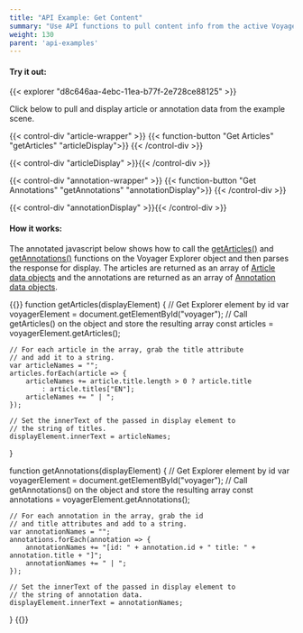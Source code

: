 ```yaml
---
title: "API Example: Get Content"
summary: "Use API functions to pull content info from the active Voyager scene."
weight: 130
parent: 'api-examples'
---
```


#### Try it out:

{{< explorer "d8c646aa-4ebc-11ea-b77f-2e728ce88125" >}}  <br>
  
Click below to pull and display article or annotation data from the example scene.

{{< control-div "article-wrapper" >}}
{{< function-button "Get Articles" "getArticles" "articleDisplay">}}
{{< /control-div >}}

{{< control-div "articleDisplay" >}}{{< /control-div >}}  <br>

{{< control-div "annotation-wrapper" >}}
{{< function-button "Get Annotations" "getAnnotations" "annotationDisplay">}}
{{< /control-div >}}

{{< control-div "annotationDisplay" >}}{{< /control-div >}}  <br>

#### How it works:
The annotated javascript below shows how to call the [getArticles()](../../api) and [getAnnotations()](../../api) functions on the Voyager Explorer object 
and then parses the response for display. The articles are returned as an array of [Article data objects](https://github.com/Smithsonian/dpo-voyager/blob/master/source/client/models/Article.ts)
and the annotations are returned as an array of [Annotation data objects](https://github.com/Smithsonian/dpo-voyager/blob/d3d63fedeb595ac7b664a2b2e081b691bbdc3084/source/client/schema/model.ts#L63).

{{<highlight js>}}
function getArticles(displayElement) {
	// Get Explorer element by id
	var voyagerElement = document.getElementById("voyager");
	// Call getArticles() on the object and store the resulting array
	const articles = voyagerElement.getArticles();

	// For each article in the array, grab the title attribute 
	// and add it to a string.
	var articleNames = "";
	articles.forEach(article => {
		articleNames += article.title.length > 0 ? article.title 
			: article.titles["EN"];
		articleNames += " | ";
	});
  
	// Set the innerText of the passed in display element to 
	// the string of titles.
	displayElement.innerText = articleNames;
}

function getAnnotations(displayElement) {
	// Get Explorer element by id
	var voyagerElement = document.getElementById("voyager");
	// Call getAnnotations() on the object and store the resulting array
	const annotations = voyagerElement.getAnnotations();

	// For each annotation in the array, grab the id 
	// and title attributes and add to a string.
	var annotationNames = "";
	annotations.forEach(annotation => {
		annotationNames += "[id: " + annotation.id + " title: " + annotation.title + "]";
		annotationNames += " | ";
	});
  
	// Set the innerText of the passed in display element to 
	// the string of annotation data.
	displayElement.innerText = annotationNames;
}
{{</highlight>}}
	

